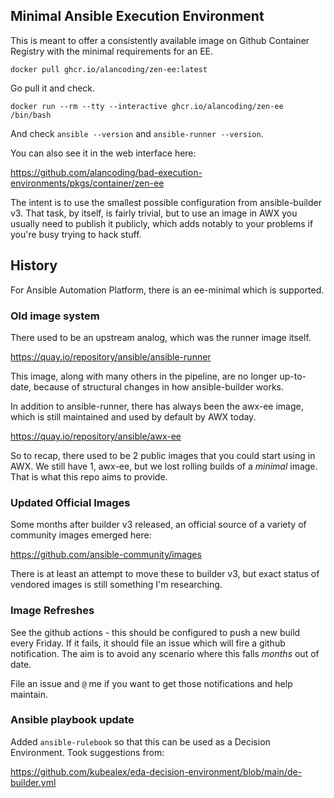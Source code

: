 ## Minimal Ansible Execution Environment

This is meant to offer a consistently available image on Github Container Registry
with the minimal requirements for an EE.

```
docker pull ghcr.io/alancoding/zen-ee:latest
```

Go pull it and check.

```
docker run --rm --tty --interactive ghcr.io/alancoding/zen-ee /bin/bash
```

And check `ansible --version` and `ansible-runner --version`.

You can also see it in the web interface here:

https://github.com/alancoding/bad-execution-environments/pkgs/container/zen-ee

The intent is to use the smallest possible configuration from ansible-builder v3.
That task, by itself, is fairly trivial, but to use an image in AWX
you usually need to publish it publicly, which adds notably to your problems
if you're busy trying to hack stuff.

## History

For Ansible Automation Platform, there is an ee-minimal which is supported.

### Old image system

There used to be an upstream analog, which was the runner image itself.

https://quay.io/repository/ansible/ansible-runner

This image, along with many others in the pipeline, are no longer up-to-date,
because of structural changes in how ansible-builder works.

In addition to ansible-runner, there has always been the awx-ee image,
which is still maintained and used by default by AWX today.

https://quay.io/repository/ansible/awx-ee

So to recap, there used to be 2 public images that you could start using in AWX.
We still have 1, awx-ee, but we lost rolling builds of a _minimal_ image.
That is what this repo aims to provide.

### Updated Official Images

Some months after builder v3 released,
an official source of a variety of community images emerged here:

https://github.com/ansible-community/images

There is at least an attempt to move these to builder v3, but exact status
of vendored images is still something I'm researching.

### Image Refreshes

See the github actions - this should be configured to push a new build every Friday.
If it fails, it should file an issue which will fire a github notification.
The aim is to avoid any scenario where this falls _months_ out of date.

File an issue and `@` me if you want to get those notifications and help maintain.

### Ansible playbook update

Added `ansible-rulebook` so that this can be used as a Decision Environment.
Took suggestions from:

https://github.com/kubealex/eda-decision-environment/blob/main/de-builder.yml
